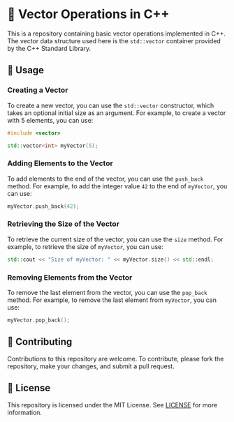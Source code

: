# 🧮 Vector Operations in C++

This is a repository containing basic vector operations implemented in C++. The vector data structure used here is the `std::vector` container provided by the C++ Standard Library.

## 🔧 Usage

### Creating a Vector

To create a new vector, you can use the `std::vector` constructor, which takes an optional initial size as an argument. For example, to create a vector with 5 elements, you can use:

```c++
#include <vector>

std::vector<int> myVector(5);
```

### Adding Elements to the Vector

To add elements to the end of the vector, you can use the `push_back` method. For example, to add the integer value `42` to the end of `myVector`, you can use:

```c++
myVector.push_back(42);
```

### Retrieving the Size of the Vector

To retrieve the current size of the vector, you can use the `size` method. For example, to retrieve the size of `myVector`, you can use:

```c++
std::cout << "Size of myVector: " << myVector.size() << std::endl;
```

### Removing Elements from the Vector

To remove the last element from the vector, you can use the `pop_back` method. For example, to remove the last element from `myVector`, you can use:

```c++
myVector.pop_back();
```


## 📝 Contributing

Contributions to this repository are welcome. To contribute, please fork the repository, make your changes, and submit a pull request.

## 📄 License

This repository is licensed under the MIT License. See [LICENSE](LICENSE) for more information.
